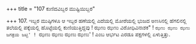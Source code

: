 +++
title = "107 ಕುಣಿದವಿಬ್ಬರ ಮುಷ್ಟಿಯಿಬ್ಬರ"

+++
107. ಇಬ್ಬರ ಮುಷ್ಠಿಗಳೂ ಆ ಇಬ್ಬರ ಹಣೆಯಲ್ಲಿ ಎದೆಯಲ್ಲಿ ಮೋರೆಯಲ್ಲಿ ಭುಜದ ಅಣಸಿನಲ್ಲಿ ಹೆಗಲಿನಲ್ಲಿ ತಲೆಯಲ್ಲಿ ಪಕ್ಕೆಯಲ್ಲಿ ಹೊಟ್ಟೆಯಲ್ಲಿ ಕುಣಿಯುತ್ತಿದ್ದವು ! ಝಣು ಝಣು ವಿರೋಧಿವಿನಾಶಕ" ! `ಝಣು ಝಣು ಝಣು ಜಗತ್ರಯ ಜಟ್ಟಿ' ! `ಝಣು ಝಣು ಝಣು ಝಣು' ! ಎಂಬ ಆರ್ಭಟ ಎರಡೂ ಪಕ್ಷಗಳಲ್ಲಿ ಏಳುತ್ತಿತ್ತು.
